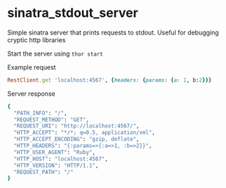 # sinatra_stdout_server

Simple sinatra server that prints requests to stdout. Useful for debugging cryptic http libraries

Start the server using `thor start`

Example request

```ruby
RestClient.get 'localhost:4567', {headers: {params: {a: 1, b:2}}}
```

Server response

```ruby
{
  "PATH_INFO": "/",
  "REQUEST_METHOD": "GET",
  "REQUEST_URI": "http://localhost:4567/",
  "HTTP_ACCEPT": "*/*; q=0.5, application/xml",
  "HTTP_ACCEPT_ENCODING": "gzip, deflate",
  "HTTP_HEADERS": "{:params=>{:a=>1, :b=>2}}",
  "HTTP_USER_AGENT": "Ruby",
  "HTTP_HOST": "localhost:4567",
  "HTTP_VERSION": "HTTP/1.1",
  "REQUEST_PATH": "/"
}
```
